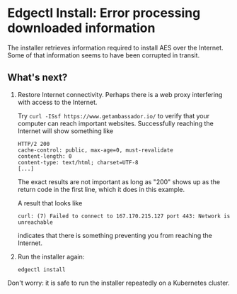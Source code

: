 # Edgectl Install: Error processing downloaded information

The installer retrieves information required to install AES over the Internet. Some of that information seems to have been corrupted in transit.

## What's next?

1. Restore Internet connectivity. Perhaps there is a web proxy interfering with access to the Internet.

   Try `curl -ISsf https://www.getambassador.io/` to verify that your computer can reach important websites. Successfully reaching the Internet will show something like

   ```http
   HTTP/2 200
   cache-control: public, max-age=0, must-revalidate
   content-length: 0
   content-type: text/html; charset=UTF-8
   [...]
   ```

   The exact results are not important as long as "200" shows up as the return code in the first line, which it does in this example.

   A result that looks like

   ```console
   curl: (7) Failed to connect to 167.170.215.127 port 443: Network is unreachable
   ```

   indicates that there is something preventing you from reaching the Internet.

2. Run the installer again:
   ```shell
   edgectl install
   ```

Don't worry: it is safe to run the installer repeatedly on a Kubernetes cluster.
